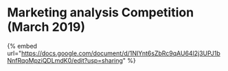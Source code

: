 # Marketing analysis Competition (March 2019)



{% embed url="https://docs.google.com/document/d/1NIYnt6sZbRc9qAU64l2j3UPJ1bNnfRqoMpziQDLmdK0/edit?usp=sharing" %}
